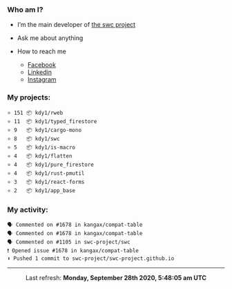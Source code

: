 ### Who am I?

- I’m the main developer of [the swc project](https://github.com/swc-project/swc)

- Ask me about anything

- How to reach me
  - [Facebook](https://www.facebook.com/profile.php?id=100024888122318)
  - [Linkedin](https://www.linkedin.com/in/kdy1/)
  - [Instagram](https://www.instagram.com/kdy1123/)

### My projects:

```
⭐️ 151 📦 kdy1/rweb
⭐️ 11  📦 kdy1/typed_firestore
⭐️ 9   📦 kdy1/cargo-mono
⭐️ 8   📦 kdy1/swc
⭐️ 5   📦 kdy1/is-macro
⭐️ 4   📦 kdy1/flatten
⭐️ 4   📦 kdy1/pure_firestore
⭐️ 4   📦 kdy1/rust-pmutil
⭐️ 3   📦 kdy1/react-forms
⭐️ 2   📦 kdy1/app_base
```

### My activity:

```
🗣 Commented on #1678 in kangax/compat-table
🗣 Commented on #1678 in kangax/compat-table
🗣 Commented on #1105 in swc-project/swc
❗️ Opened issue #1678 in kangax/compat-table
⬆️ Pushed 1 commit to swc-project/swc-project.github.io
```

------------
<p align="center">Last refresh: <b>Monday, September 28th 2020, 5:48:05 am UTC</b></p>